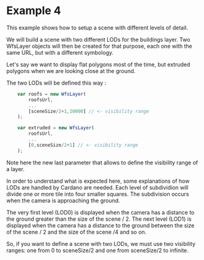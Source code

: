 Example 4
=========

This example shows how to setup a scene with different levels of detail.

We will build a scene with two different LODs for the buildings layer.
Two WfsLayer objects will then be created for that purpose, each one with the same URL, but with a different symbology.

Let's say we want to display flat polygons most of the time, but extruded polygons when we are looking close at the ground.

The two LODs will be defined this way :

```Javascript
    var roofs = new WfsLayer(
        roofsUrl,
        ...
        [sceneSize/2+1,10000] // <- visibility range
    );

    var extruded = new WfsLayer(
        roofsUrl,
        ...
        [0,sceneSize/2+1] // <- visibility range
    );
```

Note here the new last parameter that allows to define the visibility range of a layer.

In order to understand what is expected here, some explanations of how LODs are handled by Cardano are needed.
Each level of subdividion will divide one or more tile into four smaller squares.
The subdivision occurs when the camera is approaching the ground.

The very first level (LOD0) is displayed when the camera has a distance to the ground greater than the size of the scene / 2.
The next level (LOD1) is displayed when the camera has a distance to the ground between the size of the scene / 2 and the size of the scene /4 and so on.

So, if you want to define a scene with two LODs, we must use two visibility ranges: one from 0 to sceneSize/2 and one from sceneSize/2 to infinite.
